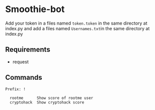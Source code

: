 # Smoothie-bot
Add your token in a files named `token.token` in the same directory at index.py and add a files named `Usernames.txt`in the same directory at index.py

## Requirements
- request


## Commands
```
Prefix: !

  rootme      Show score of rootme user
  cryptohack  Show cryptohack score
  
 